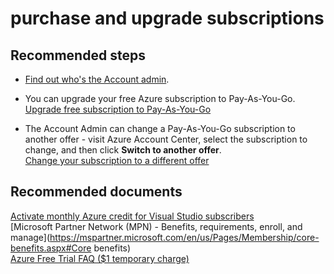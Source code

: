 <properties
	pageTitle="purchase and upgrade subscriptions"
	description="purchase and upgrade subscriptions"
	service="azure-subscription-management"
	resource="subscription-management"
	authors="aashu"
	displayOrder=""
	selfHelpType="generic"
	supportTopicIds="32454931"
	resourceTags=""
	productPesIds="15660"
	cloudEnvironments="public"
/>

# purchase and upgrade subscriptions

## **Recommended steps**

* [Find out who's the Account admin](https://docs.microsoft.com/azure/billing-subscription-transfer#whoisaa).<br>

* You can upgrade your free Azure subscription to Pay-As-You-Go.
[Upgrade free subscription to Pay-As-You-Go](https://azure.microsoft.com/documentation/articles/billing-upgrade-azure-subscription/)<br>

* The Account Admin can change a Pay-As-You-Go subscription to another offer - visit Azure Account Center, select the subscription to change, and then click **Switch to another offer**.<br>
[Change your subscription to a different offer](https://azure.microsoft.com/documentation/articles/billing-how-to-switch-azure-offer/)<br>

## **Recommended documents**

[Activate monthly Azure credit for Visual Studio subscribers](https://azure.microsoft.com/pricing/member-offers/msdn-benefits/)<br>
[Microsoft Partner Network (MPN) - Benefits, requirements, enroll, and manage](https://mspartner.microsoft.com/en/us/Pages/Membership/core-benefits.aspx#Core benefits)<br>
[Azure Free Trial FAQ ($1 temporary charge)](https://azure.microsoft.com/pricing/free-trial-faq/)<br>